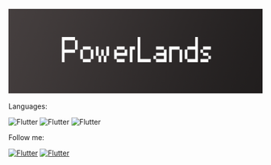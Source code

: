 [![Header](https://github.com/PowerLands1/PowerLands1/blob/main/assets/header.png)](https://vk.com/powerlands)

Languages:

![Flutter](https://img.shields.io/badge/-Java-090909?style=for-the-badge&logo=java&logoColor=B1C12B)
![Flutter](https://img.shields.io/badge/-Bukkit.API-090909?style=for-the-badge&logo=minecraft&logoColor=4ce1fb)
![Flutter](https://img.shields.io/badge/-Spigot.API-090909?style=for-the-badge&logo=minecraft&logoColor=fb0000)

Follow me:

[![Flutter](https://img.shields.io/badge/-VKontakte-090909?style=for-the-badge&logo=vk&logoColor=0b0dfb)](https://vk.com/powerlands)
[![Flutter](https://img.shields.io/badge/-Telegram-090909?style=for-the-badge&logo=telegram&logoColor=0b0dfb)](https://telegram.me/landspower)
